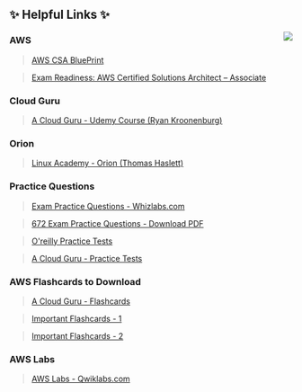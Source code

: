 ## :sparkles: Helpful Links :sparkles:

<img align="right"  src="https://github.com/Girish400/AWS/blob/master/AWS%20Logo.png">


### AWS   

>[AWS CSA BluePrint](http://awstrainingandcertification.s3.amazonaws.com/production/AWS_certified_solutions_architect_associate_blueprint.pdf)

>[Exam Readiness: AWS Certified Solutions Architect – Associate](https://www.aws.training/Details/Curriculum?id=20685)


  
  
  
### Cloud Guru   

>[A Cloud Guru - Udemy Course (Ryan Kroonenburg)](https://www.udemy.com/aws-certified-solutions-architect-associate/learn/v4/content)

  
### Orion  

>[Linux Academy - Orion (Thomas Haslett) ](http://bit.ly/2nB2gRi)


  
  
  
### Practice Questions  

>[Exam Practice Questions - Whizlabs.com](https://www.whizlabs.com/)

>[672 Exam Practice Questions - Download PDF](https://github.com/Girish400/AWS/blob/master/AWS/AWS%20MD%20files/hello.pdf)

>[O'reilly Practice Tests](https://www.oreilly.com/library/view/aws-certified-solutions/9781119558439/)

>[A Cloud Guru - Practice Tests](https://www.udemy.com/aws-certified-solutions-architect-associate-practice-tests/learn/v4/content)
  
 
 
 ### AWS Flashcards to Download

>[A Cloud Guru - Flashcards](https://www.brainscape.com/packs/a-cloud-guru-aws-solutions-architect-associate-exam-8796087)

>[Important Flashcards - 1](https://github.com/Girish400/AWS/blob/master/AWS/AWS%20MD%20files/Flash%20Cards%201.pdf)

>[Important Flashcards - 2](https://github.com/Girish400/AWS/blob/master/AWS/AWS%20MD%20files/Flash%20Cards%202.pdf)


 ### AWS Labs  

>[AWS Labs - Qwiklabs.com](https://qwiklabs.com/catalog?cloud=AWS)




